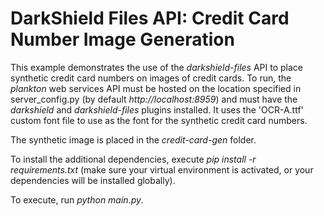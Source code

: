# DarkShield Files API: Credit Card Number Image Generation

This example demonstrates the use of the *darkshield-files* API to place synthetic credit card numbers on images of credit cards. To run, the *plankton* web services API 
must be hosted on the location specified in server_config.py (by default *http://localhost:8959*) and must have the *darkshield* and 
*darkshield-files* plugins installed. It uses the 'OCR-A.ttf' custom font file to use as the font for the synthetic credit card numbers.

The synthetic image is placed in the *credit-card-gen* folder.

To install the additional dependencies, execute *pip install -r requirements.txt* 
(make sure your virtual environment is activated, or your dependencies will 
be installed globally).

To execute, run *python main.py*.

